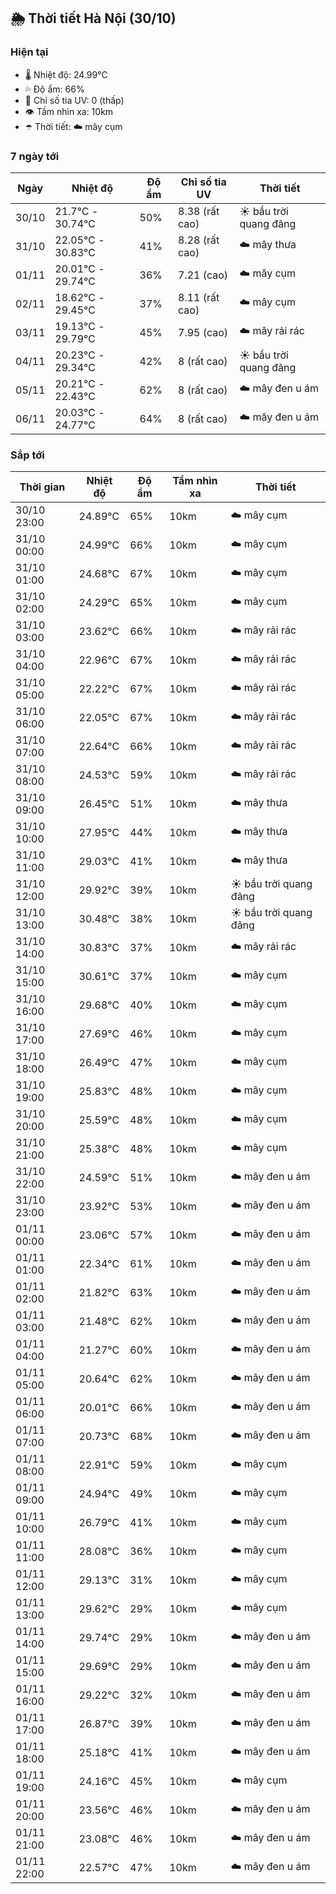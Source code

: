 ## 🌦️ Thời tiết Hà Nội (30/10)

### Hiện tại

- 🌡️ Nhiệt độ: 24.99℃
- 💦 Độ ẩm: 66%
- 🌟 Chỉ số tia UV: 0 (thấp)
- 👁️ Tầm nhìn xa: 10km
- ☂️ Thời tiết: ☁️ mây cụm

### 7 ngày tới

| Ngày | Nhiệt độ | Độ ẩm | Chỉ số tia UV | Thời tiết |
| --- | --- | --- | --- | --- |
| 30/10 | 21.7℃ - 30.74℃ | 50% | 8.38 (rất cao) | ☀️ bầu trời quang đãng |
| 31/10 | 22.05℃ - 30.83℃ | 41% | 8.28 (rất cao) | ☁️ mây thưa |
| 01/11 | 20.01℃ - 29.74℃ | 36% | 7.21 (cao) | ☁️ mây cụm |
| 02/11 | 18.62℃ - 29.45℃ | 37% | 8.11 (rất cao) | ☁️ mây cụm |
| 03/11 | 19.13℃ - 29.79℃ | 45% | 7.95 (cao) | ☁️ mây rải rác |
| 04/11 | 20.23℃ - 29.34℃ | 42% | 8 (rất cao) | ☀️ bầu trời quang đãng |
| 05/11 | 20.21℃ - 22.43℃ | 62% | 8 (rất cao) | ☁️ mây đen u ám |
| 06/11 | 20.03℃ - 24.77℃ | 64% | 8 (rất cao) | ☁️ mây đen u ám |

### Sắp tới

| Thời gian | Nhiệt độ | Độ ẩm | Tầm nhìn xa | Thời tiết |
| --- | --- | --- | --- | --- |
| 30/10 23:00 | 24.89℃ | 65% | 10km | ☁️ mây cụm |
| 31/10 00:00 | 24.99℃ | 66% | 10km | ☁️ mây cụm |
| 31/10 01:00 | 24.68℃ | 67% | 10km | ☁️ mây cụm |
| 31/10 02:00 | 24.29℃ | 65% | 10km | ☁️ mây cụm |
| 31/10 03:00 | 23.62℃ | 66% | 10km | ☁️ mây rải rác |
| 31/10 04:00 | 22.96℃ | 67% | 10km | ☁️ mây rải rác |
| 31/10 05:00 | 22.22℃ | 67% | 10km | ☁️ mây rải rác |
| 31/10 06:00 | 22.05℃ | 67% | 10km | ☁️ mây rải rác |
| 31/10 07:00 | 22.64℃ | 66% | 10km | ☁️ mây rải rác |
| 31/10 08:00 | 24.53℃ | 59% | 10km | ☁️ mây rải rác |
| 31/10 09:00 | 26.45℃ | 51% | 10km | ☁️ mây thưa |
| 31/10 10:00 | 27.95℃ | 44% | 10km | ☁️ mây thưa |
| 31/10 11:00 | 29.03℃ | 41% | 10km | ☁️ mây thưa |
| 31/10 12:00 | 29.92℃ | 39% | 10km | ☀️ bầu trời quang đãng |
| 31/10 13:00 | 30.48℃ | 38% | 10km | ☀️ bầu trời quang đãng |
| 31/10 14:00 | 30.83℃ | 37% | 10km | ☁️ mây rải rác |
| 31/10 15:00 | 30.61℃ | 37% | 10km | ☁️ mây cụm |
| 31/10 16:00 | 29.68℃ | 40% | 10km | ☁️ mây cụm |
| 31/10 17:00 | 27.69℃ | 46% | 10km | ☁️ mây cụm |
| 31/10 18:00 | 26.49℃ | 47% | 10km | ☁️ mây cụm |
| 31/10 19:00 | 25.83℃ | 48% | 10km | ☁️ mây cụm |
| 31/10 20:00 | 25.59℃ | 48% | 10km | ☁️ mây cụm |
| 31/10 21:00 | 25.38℃ | 48% | 10km | ☁️ mây cụm |
| 31/10 22:00 | 24.59℃ | 51% | 10km | ☁️ mây đen u ám |
| 31/10 23:00 | 23.92℃ | 53% | 10km | ☁️ mây đen u ám |
| 01/11 00:00 | 23.06℃ | 57% | 10km | ☁️ mây đen u ám |
| 01/11 01:00 | 22.34℃ | 61% | 10km | ☁️ mây đen u ám |
| 01/11 02:00 | 21.82℃ | 63% | 10km | ☁️ mây đen u ám |
| 01/11 03:00 | 21.48℃ | 62% | 10km | ☁️ mây đen u ám |
| 01/11 04:00 | 21.27℃ | 60% | 10km | ☁️ mây đen u ám |
| 01/11 05:00 | 20.64℃ | 62% | 10km | ☁️ mây đen u ám |
| 01/11 06:00 | 20.01℃ | 66% | 10km | ☁️ mây đen u ám |
| 01/11 07:00 | 20.73℃ | 68% | 10km | ☁️ mây đen u ám |
| 01/11 08:00 | 22.91℃ | 59% | 10km | ☁️ mây cụm |
| 01/11 09:00 | 24.94℃ | 49% | 10km | ☁️ mây cụm |
| 01/11 10:00 | 26.79℃ | 41% | 10km | ☁️ mây cụm |
| 01/11 11:00 | 28.08℃ | 36% | 10km | ☁️ mây cụm |
| 01/11 12:00 | 29.13℃ | 31% | 10km | ☁️ mây cụm |
| 01/11 13:00 | 29.62℃ | 29% | 10km | ☁️ mây cụm |
| 01/11 14:00 | 29.74℃ | 29% | 10km | ☁️ mây đen u ám |
| 01/11 15:00 | 29.69℃ | 29% | 10km | ☁️ mây đen u ám |
| 01/11 16:00 | 29.22℃ | 32% | 10km | ☁️ mây đen u ám |
| 01/11 17:00 | 26.87℃ | 39% | 10km | ☁️ mây đen u ám |
| 01/11 18:00 | 25.18℃ | 41% | 10km | ☁️ mây đen u ám |
| 01/11 19:00 | 24.16℃ | 45% | 10km | ☁️ mây cụm |
| 01/11 20:00 | 23.56℃ | 46% | 10km | ☁️ mây đen u ám |
| 01/11 21:00 | 23.08℃ | 46% | 10km | ☁️ mây đen u ám |
| 01/11 22:00 | 22.57℃ | 47% | 10km | ☁️ mây đen u ám |
